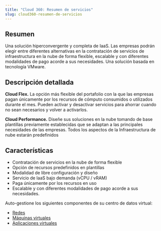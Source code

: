 ```yaml
---
title: "Cloud 360: Resumen de servicios"
slug: cloud360-resumen-de-servicios
---
```

## Resumen

Una solución hiperconvergente y completa de IaaS. Las empresas podrán elegir entre diferentes alternativas en la contratación de servicios de infraestructura en la nube de forma flexible, escalable y con diferentes modalidades de pago acorde a sus necesidades. Una solución basada en tecnología VMware.

## Descripción detallada

**Cloud Flex.** La opción más flexible del portafolio con la que las empresas pagan únicamente por los recursos de cómputo consumidos o utilizados durante el mes. Pueden activar y desactivar servicios para ahorrar cuando no sean necesarios y volver a activarlos.

**Cloud Performance.** Diseñe sus soluciones en la nube tomando de base plantillas previamente establecidas que se adaptan a las principales necesidades de las empresas. Todos los aspectos de la Infraestructura de nube estarán predefinidos

## Características

- Contratación de servicios en la nube de forma flexible
- Opción de recursos predefinidos en plantillas
- Modalidad de libre configuración y diseño
- Servicio de IaaS bajo demanda (vCPU / vRAM)
- Paga únicamente por los recursos en uso
- Escalable y con diferentes modalidades de pago acorde a sus necesidades.

Auto-gestione los siguientes componentes de su centro de datos virtual:

- [Redes](vmware-networking.md)
- [Máquinas virtuales](vmware-virtual-machines.md)
- [Aplicaciones virtuales](vmware-virtual-applications.md)
